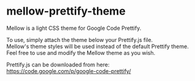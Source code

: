 mellow-prettify-theme
=====================

Mellow is a light CSS theme for Google Code Prettify.

To use, simply attach the theme below your Prettify.js file.  
Mellow's theme styles will be used instead of the default Prettify theme.  
Feel free to use and modify the Mellow theme as you wish.

Prettify.js can be downloaded from here:  
https://code.google.com/p/google-code-prettify/
